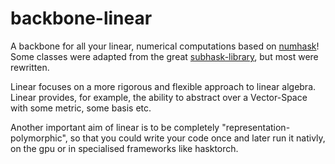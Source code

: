 # backbone-linear
A backbone for all your linear, numerical computations based on [numhask](https://github.com/tonyday567/numhask)! Some classes were adapted from the great [subhask-library](https://github.com/mikeizbicki/subhask), but most were rewritten.

Linear focuses on a more rigorous and flexible approach to linear algebra. Linear provides, for example, the ability to abstract over a Vector-Space with some metric, some basis etc.

Another important aim of linear is to be completely "representation-polymorphic", so that you could write your code once and later run it nativly, on the gpu or in specialised frameworks like hasktorch.